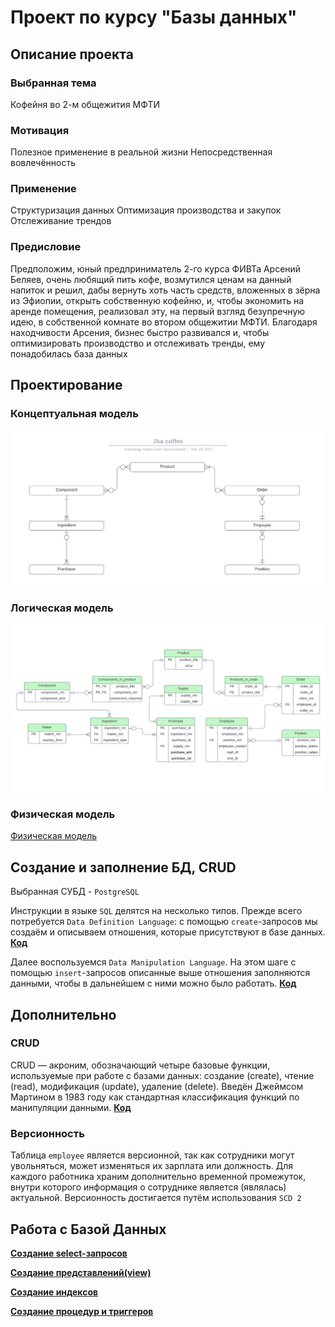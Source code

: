 # Проект по курсу "Базы данных"

## Описание проекта

### Выбранная тема

Кофейня во 2-м общежития МФТИ

### Мотивация

Полезное применение в реальной жизни
Непосредственная вовлечённость

### Применение

Структуризация данных
Оптимизация производства и закупок
Отслеживание трендов

### Предисловие

Предположим, юный предприниматель 2-го курса ФИВТа Арсений Беляев, очень любящий пить кофе, возмутился ценам на данный напиток и решил, дабы вернуть хоть часть средств, вложенных в зёрна из Эфиопии, открыть собственную кофейню, и, чтобы экономить на аренде помещения, реализовал эту, на первый взгляд безупречную идею, в собственной комнате во втором общежитии МФТИ.
Благодаря находчивости Арсения, бизнес быстро развивался и, чтобы оптимизировать производство и отслеживать тренды, ему понадобилась база данных

## Проектирование

### Концептуальная модель

![Концептуальная модель](./models/conceptual_model.png)

### Логическая модель

![Логическая модель](./models/logical_model.png)

### Физическая модель

[Физическая модель](./models/physical_model.pdf)


## Создание и заполнение БД, CRUD

Выбранная СУБД - `PostgreSQL`

Инструкции в языке `SQL` делятся на несколько типов. Прежде всего потребуется `Data Definition Language`: с помощью `create`-запросов мы создаём и описываем отношения, которые присутствуют в базе данных. **[Код](./scripts/initialize.sql)**

Далее воспользуемся `Data Manipulation Language`. На этом шаге с помощью `insert`-запросов описанные выше отношения заполняются данными, чтобы в дальнейшем с ними можно было работать. **[Код](./scripts/insertion.sql)**

## Дополнительно

### CRUD

CRUD — акроним, обозначающий четыре базовые функции, используемые при работе с базами данных: создание (create), чтение (read), модификация (update), удаление (delete). Введён Джеймсом Мартином в 1983 году как стандартная классификация функций по манипуляции данными. **[Код](./scripts/crud.sql)**

### Версионность

Таблица `employee` является версионной, так как сотрудники могут увольняться, может изменяться их зарплата или должность. Для каждого работника храним дополнительно временной промежуток, внутри которого информация о сотруднике является (являлась) актуальной. Версионность достигается путём использования `SCD 2`

## Работа с Базой Данных

**[Создание select-запросов](./scripts/select.sql)**

**[Создание представлений(view)](./scripts/views.sql)**

**[Создание индексов](./scripts/indexes.sql)**

**[Создание процедур и триггеров](./scripts/procedures_triggers.sql)**

